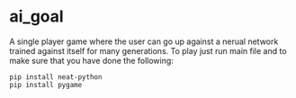 # ai_goal
A single player game where the user can go up against a nerual network trained against itself for many generations. To play just run main file and to make sure that you have done the following:

    pip install neat-python
    pip install pygame


